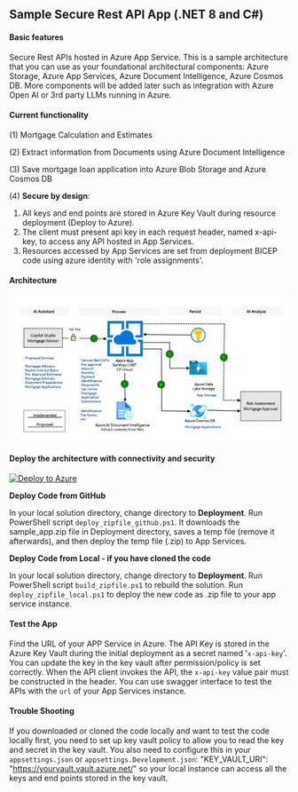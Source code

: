 

## Sample Secure Rest API App (.NET 8 and C#)

#### Basic features 

Secure Rest APIs hosted in Azure App Service. This is a sample architecture that you can use as your foundational architectural components: Azure Storage, Azure App Services, Azure Document Intelligence, Azure Cosmos DB. More components will be added later such as integration with Azure Open AI or 3rd party LLMs running in Azure. 

#### Current functionality 

(1) Mortgage Calculation and Estimates

(2) Extract information from Documents using Azure Document Intelligence 

(3) Save mortgage loan application into Azure Blob Storage and Azure Cosmos DB

(4) **Secure by design**: 

1. All keys and end points are stored in Azure Key Vault during resource deployment (Deploy to Azure).
2. The client must present api key in each request header, named x-api-key, to access any API hosted in App Services. 
3. Resources accessed by App Services are set from deployment BICEP code using azure identity with 'role assignments'. 

#### Architecture 

![Architecture](./Deployment/images/secure-rest-api-app-arch.png)

#### Deploy the architecture with connectivity and security 

[![Deploy to Azure](https://aka.ms/deploytoazurebutton)](https://portal.azure.com/#create/Microsoft.Template/uri/https%3A%2F%2Fraw.githubusercontent.com%2Fgailzmicrosoft%2FSampleSecureApiApp%2Fmain%2FDeployment%2Fmain.json)

**Deploy Code from GitHub**

In your local solution directory, change directory to **Deployment**. Run PowerShell script `deploy_zipfile_github.ps1`. It downloads the sample_app.zip file in Deployment directory, saves a temp file (remove it afterwards), and then deploy the temp file (.zip) to App Services.  

**Deploy Code from Local - if you have cloned the code**

In your local solution directory, change directory to **Deployment**. Run PowerShell script `build_zipfile.ps1` to rebuild the solution. Run `deploy_zipfile_local.ps1`  to deploy the new code as .zip file to your app service instance. 

#### **Test the App**

Find the URL of your APP Service in Azure. The API Key is stored in the Azure Key Vault during the initial deployment as a secret named '`x-api-key`'. You can update the key in the key vault after permission/policy is set correctly. When the API client invokes the API, the `x-api-key` value pair must be constructed in the header. You can use swagger interface to test the APIs with the `url` of your App Services instance. 

#### **Trouble Shooting**

If you downloaded or cloned the code locally and want to test the code locally first, you need to set up key vault policy to allow you to read the key and secret in the key vault. You also need to configure this in your `appsettings.json` or `appsettings.Development.json`: "KEY_VAULT_URI": "https://yourvault.vault.azure.net/" so your local instance can access all the keys and end points stored in the key vault. 

